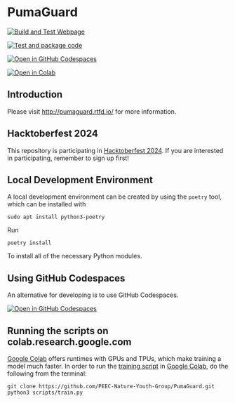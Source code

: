 # PumaGuard

[![Build and Test Webpage](https://github.com/PEEC-Nature-Youth-Group/PumaGuard/actions/workflows/build-webpage.yaml/badge.svg)](https://github.com/PEEC-Nature-Youth-Group/PumaGuard/actions/workflows/build-webpage.yaml)

[![Test and package code](https://github.com/PEEC-Nature-Youth-Group/PumaGuard/actions/workflows/test-and-package.yaml/badge.svg)](https://github.com/PEEC-Nature-Youth-Group/PumaGuard/actions/workflows/test-and-package.yaml)

[![Open in GitHub Codespaces](https://github.com/codespaces/badge.svg)](https://codespaces.new/PEEC-Nature-Youth-Group/PumaGuard)

[![Open in Colab](https://colab.research.google.com/assets/colab-badge.svg)](https://colab.research.google.com)

## Introduction

Please visit <http://pumaguard.rtfd.io/> for more information.

## Hacktoberfest 2024

This repository is participating in [Hacktoberfest
2024](https://hacktoberfest.com/). If you are interested in participating,
remember to sign up first!

## Local Development Environment

A local development environment can be created by using the `poetry` tool,
which can be installed with

```console
sudo apt install python3-poetry
```

Run

```console
poetry install
```

To install all of the necessary Python modules.

## Using GitHub Codespaces

An alternative for developing is to use GitHub Codespaces.

[![Open in GitHub Codespaces](https://github.com/codespaces/badge.svg)](https://codespaces.new/PEEC-Nature-Youth-Group/PumaGuard/)

## Running the scripts on colab.research.google.com

[Google Colab](https://colab.research.google.com/) offers runtimes with GPUs
and TPUs, which make training a model much faster. In order to run the
[training script](scripts/train.py) in [Google
Colab](https://colab.research.google.com/), do the following from the terminal:

```console
git clone https://github.com/PEEC-Nature-Youth-Group/PumaGuard.git
python3 scripts/train.py
```
